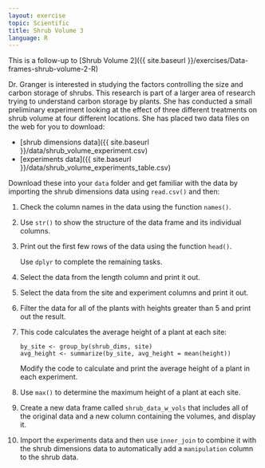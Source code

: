 ```yaml
---
layout: exercise
topic: Scientific
title: Shrub Volume 3
language: R
---
```


This is a follow-up to [Shrub Volume 2]({{ site.baseurl }}/exercises/Data-frames-shrub-volume-2-R)

Dr. Granger is interested in studying the factors controlling the size and
carbon storage of shrubs. This research is part of a larger area of research
trying to understand carbon storage by plants. She has conducted a small
preliminary experiment looking at the effect of three different treatments on
shrub volume at four different locations. She has placed two data files on the 
web for you to download:

* [shrub dimensions data]({{ site.baseurl }}/data/shrub_volume_experiment.csv)
* [experiments data]({{ site.baseurl }}/data/shrub_volume_experiments_table.csv)

Download these into your `data` folder and get familiar with the data by 
importing the shrub dimensions data using `read.csv()` and then:

1. Check the column names in the data using the function `names()`.
2. Use `str()` to show the structure of the data frame and its individual 
   columns.
3. Print out the first few rows of the data using the function `head()`.

   Use `dplyr` to complete the remaining tasks.
4. Select the data from the length column and print it out.
5. Select the data from the site and experiment columns and print it out.
6. Filter the data for all of the plants with heights greater than 5 and
   print out the result.
7. This code calculates the average height of a plant at each site:

   ```
   by_site <- group_by(shrub_dims, site)
   avg_height <- summarize(by_site, avg_height = mean(height))
   ```

   Modify the code to calculate and print the average height of a plant in each
   experiment.
8. Use `max()` to determine the maximum height of a plant at each site.
9. Create a new data frame called `shrub_data_w_vols` that includes all of the
   original data and a new column containing the volumes, and display it.
10. Import the experiments data and then use `inner_join` to combine it with the
    shrub dimensions data to automatically add a `manipulation` column to the
    shrub data.
